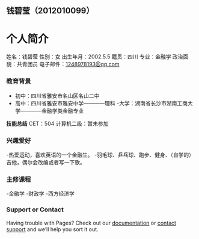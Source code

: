 ## 钱碧莹（2012010099）



# 个人简介
姓名：钱碧莹
性别：女
出生年月：2002.5.5
籍贯：四川
专业：金融学
政治面貌：共青团员
电子邮件：1248978193@qq.com
### 教育背景

- 初中：四川省雅安市名山区名山二中
- 高中：四川省雅安市雅安中学————理科
-大学：湖南省长沙市湖南工商大学————金融学类金融专业

**技能总结**
CET：504
计算机二级：暂未参加

### 兴趣爱好
-热爱运动，喜欢英语的一个金融生。
-羽毛球、乒乓球、跑步、健身、（自学的）吉他，偶尔会改编或者写一下歌。

### 主修课程
-金融学 -财政学 -西方经济学 

### Support or Contact

Having trouble with Pages? Check out our [documentation](https://docs.github.com/categories/github-pages-basics/) or [contact support](https://support.github.com/contact) and we’ll help you sort it out.
